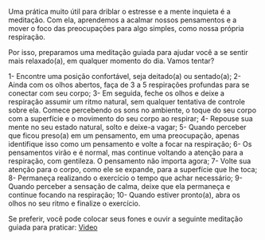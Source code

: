 Uma prática muito útil para driblar o estresse e a mente inquieta é a meditação. Com ela, aprendemos a acalmar nossos pensamentos e a mover o foco das preocupações para algo simples, como nossa própria respiração.

Por isso, preparamos uma meditação guiada para ajudar você a se sentir mais relaxado(a), em qualquer momento do dia. Vamos tentar?

1- Encontre uma posição confortável, seja deitado(a) ou sentado(a);
2- Ainda com os olhos abertos, faça de 3 a 5 respirações profundas para se conectar com seu corpo;
3- Em seguida, feche os olhos e deixe a respiração assumir um ritmo natural, sem qualquer tentativa de controle sobre ela. Comece percebendo os sons no ambiente, o toque do seu corpo com a superfície e o movimento do seu corpo ao respirar;
4- Repouse sua mente no seu estado natural, solto e deixe-a vagar;
5- Quando perceber que ficou preso(a) em um pensamento, em uma preocupação, apenas identifique isso como um pensamento e volte a focar na respiração;
6- Os pensamentos virão e é normal, mas continue voltando a atenção para a respiração, com gentileza. O pensamento não importa agora;
7- Volte sua atenção para o corpo, como ele se expande, para a superfície que lhe toca;
8- Permaneça realizando o exercício o tempo que achar necessário;
9- Quando perceber a sensação de calma, deixe que ela permaneça e continue focando na respiração;
10- Quando estiver pronto(a), abra os olhos no seu ritmo e finalize o exercício.

Se preferir, você pode colocar seus fones e ouvir a seguinte meditação guiada para praticar: [Video](https://youtu.be/VyfiBCyXAwM)